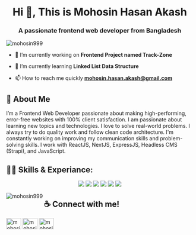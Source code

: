 <h1 align="center">Hi 👋, This is Mohosin Hasan Akash</h1>
<h3 align="center">A passionate frontend web developer from Bangladesh</h3>
<!-- <img align="right" alt="coding" width="400" height="300" src="https://raw.githubusercontent.com/hasibul-hasan-shuvo/hasibul-hasan-shuvo/main/images/coding-boy.gif" > -->


<p align="left"> <img src="https://komarev.com/ghpvc/?username=mohosin999&label=Profile%20views&color=0e75b6&style=flat" alt="mohosin999" /> </p>

- 🔭 I’m currently working on **Frontend Project named Track-Zone**

- 🌱 I’m currently learning **Linked List Data Structure**

- 📫 How to reach me quickly **mohosin.hasan.akash@gmail.com**


## 🚀 About Me
I’m a Frontend Web Developer passionate about making high-performing, error-free websites with 100% client satisfaction. I am passionate about learning new topics and technologies. I love to solve real-world problems. I always try to do quality work and follow clean code architecture. I'm constantly working on improving my communication skills and problem-solving skills. I work with ReactJS, NextJS, ExpressJS, Headless CMS (Strapi), and JavaScript.


## 👨‍💻 Skills & Experiance: 
<div>
  <div align="center">
    <img src="https://img.shields.io/badge/-JavaScript-gold?style=for-the-badge&logo=javascript&logoColor=white&labelColor=black">
    <img src="https://img.shields.io/badge/-React.js-darkcyan?style=for-the-badge&logo=React&logoColor=white&labelColor=black">
    <img src="https://img.shields.io/badge/-Next.js-darkcyan?style=for-the-badge&logo=Next.js&logoColor=white&labelColor=black">
    <img src="https://img.shields.io/badge/-Redux-darkviolet?style=for-the-badge&logo=redux&logoColor=white&labelColor=black">
    <img src="https://img.shields.io/badge/-Express.js-darkgreen?style=for-the-badge&logo=Node.js&logoColor=white&labelColor=black">
    <img src="https://img.shields.io/badge/-Strapi-darkgreen?style=for-the-badge&logo=strapi&logoColor=white&labelColor=black">
  </div>

  <p><img align="left" src="https://github-readme-stats.vercel.app/api/top-langs?username=mohosin999&show_icons=true&locale=en&layout=compact" alt="mohosin999" /></p>
  <!-- <p>&nbsp;<img align="center" src="https://github-readme-stats.vercel.app/api?username=mohosin999&show_icons=true&locale=en" alt="mohosin999" /></p>
  <p><img align="center" src="https://github-readme-streak-stats.herokuapp.com/?user=mohosin999&" alt="mohosin999" /></p> -->
</div>

## ☕ Connect with me!
<p align="left">
  <a href="https://www.facebook.com/mohosinh99" target="blank"><img align="center" src="https://raw.githubusercontent.com/rahuldkjain/github-profile-readme-generator/master/src/images/icons/Social/facebook.svg" alt="mohosinh99" height="30" width="40" /></a>
  <a href="https://www.linkedin.com/in/mohosinh99/" target="blank"><img align="center" src="https://upload.wikimedia.org/wikipedia/commons/c/ca/LinkedIn_logo_initials.png" alt="mohosinh99" height="30" width="40" /></a>
  <a href="https://twitter.com/mohosinh99" target="blank"><img align="center" src="https://raw.githubusercontent.com/rahuldkjain/github-profile-readme-generator/master/src/images/icons/Social/twitter.svg" alt="mohosinh99" height="30" width="40" /></a>
</p>

